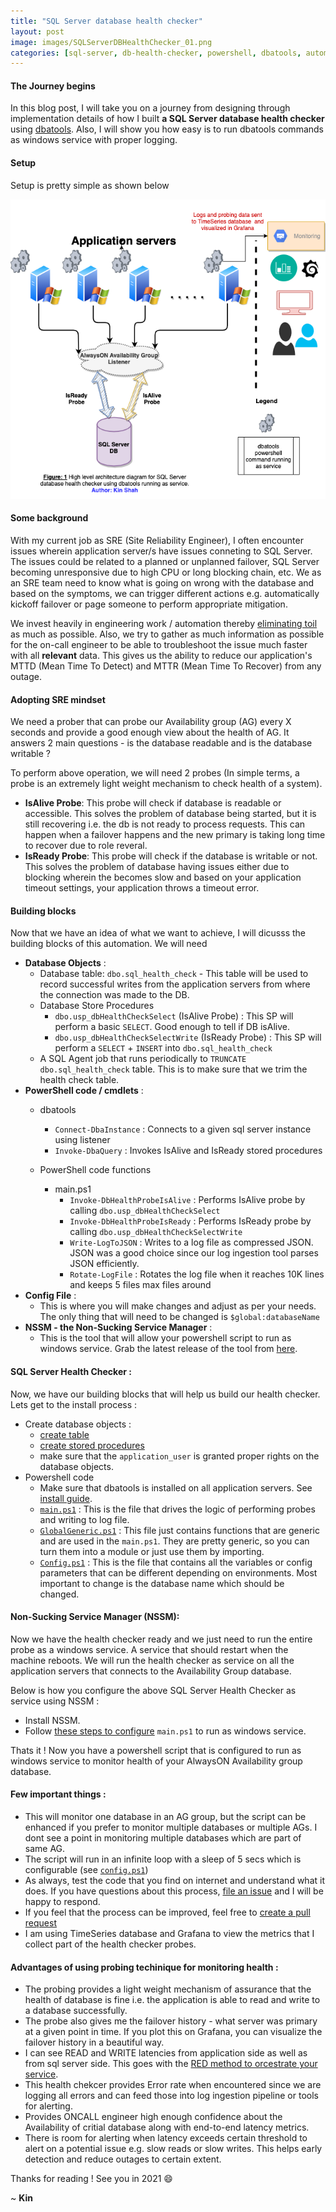 ```yaml
---
title: "SQL Server database health checker"
layout: post
image: images/SQLServerDBHealthChecker_01.png
categories: [sql-server, db-health-checker, powershell, dbatools, automation]
---
```


#### **The Journey begins** 

In this blog post, I will take you on a journey from designing through implementation details of how I built **a SQL Server database health checker** using [dbatools](https://dbatools.io/). Also, I will show you how easy is to run dbatools commands as windows service with proper logging.

#### **Setup**

Setup is pretty simple as shown below 

![SQLServerDBHealthChecker](/images/SQLServerDBHealthChecker_01.png)


#### **Some background**

With my current job as SRE (Site Reliability Engineer), I often encounter issues wherein application server/s have issues conneting to SQL Server. The issues could be related to a planned or unplanned failover, SQL Server becoming unresponsive due to high CPU or long blocking chain, etc. We as an SRE team need to know what is going on wrong with the database and based on the symptoms, we can trigger different actions e.g. automatically kickoff failover or page someone to perform appropriate mitigation.

We invest heavily in engineering work / automation thereby [eliminating toil](https://landing.google.com/sre/sre-book/chapters/eliminating-toil/) as much as possible. Also, we try to gather as much information as possible for the on-call engineer to be able to troubleshoot the issue much faster with all **relevant** data. This gives us the ability to reduce our application's MTTD (Mean Time To Detect) and MTTR (Mean Time To Recover) from any outage.

#### **Adopting SRE mindset** 

We need a prober that can probe our Availability group (AG) every X seconds and provide a good enough view about the health of AG. It answers 2 main questions - is the database readable and is the database writable ?

To perform above operation, we will need 2 probes (In simple terms, a probe is an extremely light weight mechanism to check health of a system).

- **IsAlive Probe**: This probe will check if database is readable or accessible. This solves the problem of database being started, but it is still recovering i.e. the db is not ready to process requests. This can happen when a failover happens and the new primary is taking long time to recover due to role reveral.
- **IsReady Probe**: This probe will check if the database is writable or not. This solves the problem of database having issues either due to blocking wherein the becomes slow and based on your application timeout settings, your application throws a timeout error.


#### **Building blocks** 

Now that we have an idea of what we want to achieve, I will dicusss the building blocks of this automation. We will need 

 - **Database Objects** :
    - Database table: `dbo.sql_health_check` - This table will be used to record successful writes from the application servers from where the connection was made to the DB.
    - Database Store Procedures 
      - `dbo.usp_dbHealthCheckSelect` (IsAlive Probe) : This SP will perform a basic `SELECT`. Good enough to tell if DB isAlive. 
      - `dbo.usp_dbHealthCheckSelectWrite` (IsReady Probe) : This SP will perform a `SELECT` + `INSERT` into `dbo.sql_health_check`
    - A SQL Agent job that runs periodically to `TRUNCATE` `dbo.sql_health_check` table. This is to make sure that we trim the health check table.
 - **PowerShell code / cmdlets** :
    - dbatools
      - `Connect-DbaInstance` : Connects to a given sql server instance using listener
      - `Invoke-DbaQuery` : Invokes IsAlive and IsReady stored procedures
      
    - PowerShell code functions 
      - main.ps1
        - `Invoke-DbHealthProbeIsAlive` : Performs IsAlive probe by calling `dbo.usp_dbHealthCheckSelect`
        - `Invoke-DbHealthProbeIsReady` : Performs IsReady probe by calling `dbo.usp_dbHealthCheckSelectWrite`
        - `Write-LogToJSON` : Writes to a log file as compressed JSON. JSON was a good choice since our log ingestion tool parses JSON efficiently.
        - `Rotate-LogFile` : Rotates the log file when it reaches 10K lines and keeps 5 files max files around
 - **Config File** :
   - This is where you will make changes and adjust as per your needs. The only thing that will need to be changed is `$global:databaseName`
 - **NSSM - the Non-Sucking Service Manager** :
   - This is the tool that will allow your powershell script to run as windows service. Grab the latest release of the tool from [here](https://nssm.cc/download).
      
    
#### **SQL Server Health Checker** :

Now, we have our building blocks that will help us build our health checker. Lets get to the install process :

- Create database objects :
   - [create table](https://github.com/TheRockStarDBA/SQLServerHealthChecker/blob/main/database_objects/tables/dbo_sql_health_check.sql)
   - [create stored procedures](https://github.com/TheRockStarDBA/SQLServerHealthChecker/tree/main/database_objects/stored_procedures)
   - make sure that the `application_user` is granted proper rights on the database objects. 
- Powershell code
   - Make sure that dbatools is installed on all application servers. See [install guide](https://dbatools.io/download/).
   - [`main.ps1`](https://github.com/TheRockStarDBA/SQLServerHealthChecker/blob/main/powershell/main.ps1) : This is the file that drives the logic of performing probes and writing to log file.
   - [`GlobalGeneric.ps1`](https://github.com/TheRockStarDBA/SQLServerHealthChecker/blob/main/powershell/GlobalGeneric.ps1) : This file just contains functions that are generic and are used in the `main.ps1`. They are pretty generic, so you can turn them into a module or just use them by importing.
   - [`Config.ps1`](https://github.com/TheRockStarDBA/SQLServerHealthChecker/blob/main/powershell/Config.ps1) : This is the file that contains all the variables or config parameters that can be different depending on environments. Most important to change is the database name which should be changed.

#### **Non-Sucking Service Manager (NSSM)**:

Now we have the health checker ready and we just need to run the entire probe as a windows service. A service that should restart when the machine reboots. We will run the health checker as service on all the application servers that connects to the Availability Group database.

Below is how you configure the above SQL Server Health Checker as service using NSSM :

 - Install NSSM. 
 - Follow [these steps to configure](https://github.com/TheRockStarDBA/SQLServerHealthChecker/blob/main/NSSM_install.ps1) `main.ps1` to run as windows service.
 
 Thats it ! Now you have a powershell script that is configured to run as windows service to monitor health of your AlwaysON Availability group database. 

#### **Few important things** :

- This will monitor one database in an AG group, but the script can be enhanced if you prefer to monitor multiple databases or multiple AGs. I dont see a point in monitoring multiple databases which are part of same AG.
- The script will run in an infinite loop with a sleep of 5 secs which is configurable (see [`config.ps1`](https://github.com/TheRockStarDBA/SQLServerHealthChecker/blob/main/powershell/Config.ps1#L14))
- As always, test the code that you find on internet and understand what it does. If you have questions about this process, [file an issue](https://github.com/TheRockStarDBA/SQLServerHealthChecker/issues) and I will be happy to respond.
- If you feel that the process can be improved, feel free to [create a pull request](https://github.com/TheRockStarDBA/SQLServerHealthChecker/pulls)
- I am using TimeSeries database and Grafana to view the metrics that I collect part of the health checker probes.

#### **Advantages of using probing techinique for monitoring health** :

- The probing provides a light weight mechanism of assurance that the health of database is fine i.e. the application is able to read and write to a database successfully.
- The probe also gives me the failover history - what server was primary at a given point in time. If you plot this on Grafana, you can visualize the failover history in a beautiful way.
- I can see READ and WRITE latencies from application side as well as from sql server side. This goes with the [RED method to orcestrate your service](https://grafana.com/blog/2018/08/02/the-red-method-how-to-instrument-your-services/).
- This health chekcer provides Error rate when encountered since we are logging all errors and can feed those into log ingestion pipeline or tools for alerting.
- Provides ONCALL engineer high enough confidence about the Availability of critial database along with end-to-end latency metrics.
- There is room for alerting when latency exceeds certain threshold to alert on a potential issue e.g. slow reads or slow writes. This helps early detection and reduce outages to certain extent.

Thanks for reading ! See you in 2021 :smile:

~ **Kin** 




